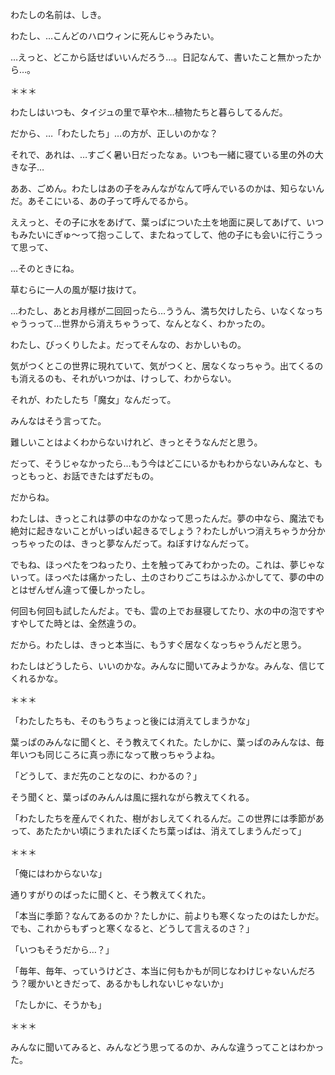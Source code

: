 ﻿わたしの名前は、しき。

わたし、…こんどのハロウィンに死んじゃうみたい。

…えっと、どこから話せばいいんだろう…。日記なんて、書いたこと無かったから…。

＊＊＊

わたしはいつも、タイジュの里で草や木…植物たちと暮らしてるんだ。

だから、…「わたしたち」…の方が、正しいのかな？

それで、あれは、…すごく暑い日だったなぁ。いつも一緒に寝ている里の外の大きな子…

ああ、ごめん。わたしはあの子をみんながなんて呼んでいるのかは、知らないんだ。あそこにいる、あの子って呼んでるから。

ええっと、その子に水をあげて、葉っぱについた土を地面に戻してあげて、いつもみたいにぎゅ〜って抱っこして、またねってして、他の子にも会いに行こうって思って、

…そのときにね。

草むらに一人の風が駆け抜けて。

…わたし、あとお月様が二回回ったら…ううん、満ち欠けしたら、いなくなっちゃうっって…世界から消えちゃうって、なんとなく、わかったの。

わたし、びっくりしたよ。だってそんなの、おかしいもの。

気がつくとこの世界に現れていて、気がつくと、居なくなっちゃう。出てくるのも消えるのも、それがいつかは、けっして、わからない。

それが、わたしたち「魔女」なんだって。

みんなはそう言ってた。

難しいことはよくわからないけれど、きっとそうなんだと思う。

だって、そうじゃなかったら…もう今はどこにいるかもわからないみんなと、もっともっと、お話できたはずだもの。

だからね。

わたしは、きっとこれは夢の中なのかなって思ったんだ。夢の中なら、魔法でも絶対に起きないことがいっぱい起きるでしょう？わたしがいつ消えちゃうか分かっちゃったのは、きっと夢なんだって。ねぼすけなんだって。

でもね、ほっぺたをつねったり、土を触ってみてわかったの。これは、夢じゃないって。ほっぺたは痛かったし、土のさわりごこちはふかふかしてて、夢の中のとはぜんぜん違って優しかったし。

何回も何回も試したんだよ。でも、雲の上でお昼寝してたり、水の中の泡ですやすやしてた時とは、全然違うの。

だから。わたしは、きっと本当に、もうすぐ居なくなっちゃうんだと思う。

わたしはどうしたら、いいのかな。みんなに聞いてみようかな。みんな、信じてくれるかな。

＊＊＊

「わたしたちも、そのもうちょっと後には消えてしまうかな」

葉っぱのみんなに聞くと、そう教えてくれた。たしかに、葉っぱのみんなは、毎年いつも同じころに真っ赤になって散っちゃうよね。

「どうして、まだ先のことなのに、わかるの？」

そう聞くと、葉っぱのみんんは風に揺れながら教えてくれる。

「わたしたちを産んでくれた、樹がおしえてくれるんだ。この世界には季節があって、あたたかい頃にうまれたぼくたち葉っぱは、消えてしまうんだって」

＊＊＊

「俺にはわからないな」

通りすがりのばったに聞くと、そう教えてくれた。

「本当に季節？なんてあるのか？たしかに、前よりも寒くなったのはたしかだ。でも、これからもずっと寒くなると、どうして言えるのさ？」

「いつもそうだから…？」

「毎年、毎年、っていうけどさ、本当に何もかもが同じなわけじゃないんだろう？暖かいときだって、あるかもしれないじゃないか」

「たしかに、そうかも」

＊＊＊

みんなに聞いてみると、みんなどう思ってるのか、みんな違うってことはわかった。